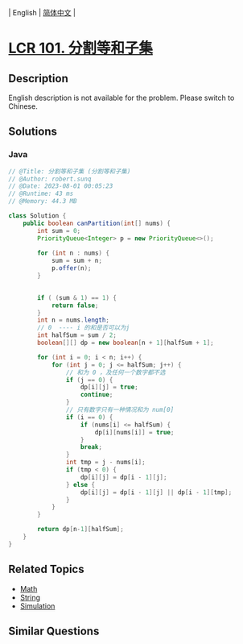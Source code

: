 
| English | [简体中文](README.md) |

# [LCR 101. 分割等和子集](https://leetcode.cn//problems/NUPfPr/)

## Description

<p>English description is not available for the problem. Please switch to Chinese.</p>


## Solutions


### Java

```Java
// @Title: 分割等和子集 (分割等和子集)
// @Author: robert.sunq
// @Date: 2023-08-01 00:05:23
// @Runtime: 43 ms
// @Memory: 44.3 MB

class Solution {
    public boolean canPartition(int[] nums) {
        int sum = 0;
        PriorityQueue<Integer> p = new PriorityQueue<>();
   
        for (int n : nums) {
            sum = sum + n;
            p.offer(n);
        }

        
        if ( (sum & 1) == 1) {
            return false;
        }
        int n = nums.length;
        // 0  ---- i 的和是否可以为j
        int halfSum = sum / 2;
        boolean[][] dp = new boolean[n + 1][halfSum + 1];

        for (int i = 0; i < n; i++) {
            for (int j = 0; j <= halfSum; j++) {
                // 和为 0 ，及任何一个数字都不选
                if (j == 0) {
                    dp[i][j] = true;
                    continue;
                }
                // 只有数字只有一种情况和为 num[0]
                if (i == 0) {
                    if (nums[i] <= halfSum) {
                        dp[i][nums[i]] = true;
                    }
                    break;
                }
                int tmp = j - nums[i];
                if (tmp < 0) {
                    dp[i][j] = dp[i - 1][j];
                } else {
                    dp[i][j] = dp[i - 1][j] || dp[i - 1][tmp];
                }
            }
        }

        return dp[n-1][halfSum];
    }
}
```



## Related Topics

- [Math](https://leetcode.cn//tag/math)
- [String](https://leetcode.cn//tag/string)
- [Simulation](https://leetcode.cn//tag/simulation)

## Similar Questions


